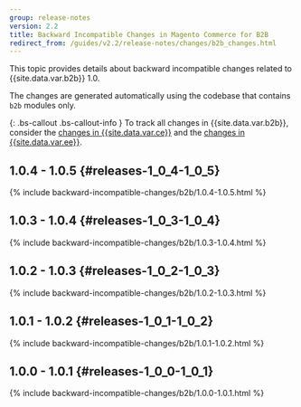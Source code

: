 ```yaml
---
group: release-notes
version: 2.2
title: Backward Incompatible Changes in Magento Commerce for B2B
redirect_from: /guides/v2.2/release-notes/changes/b2b_changes.html
---
```


This topic provides details about backward incompatible changes related to {{site.data.var.b2b}} 1.0.

The changes are generated automatically using the codebase that contains `b2b` modules only.

{: .bs-callout .bs-callout-info }
To track all changes in {{site.data.var.b2b}}, consider the [changes in {{site.data.var.ce}}] and the [changes in {{site.data.var.ee}}].

## 1.0.4 - 1.0.5 {#releases-1_0_4-1_0_5}

{% include backward-incompatible-changes/b2b/1.0.4-1.0.5.html %}

## 1.0.3 - 1.0.4 {#releases-1_0_3-1_0_4}

{% include backward-incompatible-changes/b2b/1.0.3-1.0.4.html %}

## 1.0.2 - 1.0.3 {#releases-1_0_2-1_0_3}

{% include backward-incompatible-changes/b2b/1.0.2-1.0.3.html %}

## 1.0.1 - 1.0.2 {#releases-1_0_1-1_0_2}

{% include backward-incompatible-changes/b2b/1.0.1-1.0.2.html %}

## 1.0.0 - 1.0.1 {#releases-1_0_0-1_0_1}

{% include backward-incompatible-changes/b2b/1.0.0-1.0.1.html %}

<!-- LINK DEFINITIONS -->

[changes in {{site.data.var.ce}}]: open-source.html
[changes in {{site.data.var.ee}}]: commerce.html